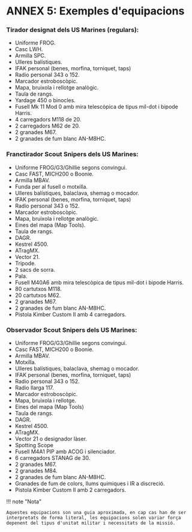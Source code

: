 # ANNEX 5: Exemples d'equipacions

### Tirador designat dels US Marines (regulars): 

- Uniforme FROG.
- Casc LWH.
- Armilla SPC.
- Ulleres balístiques.
- IFAK personal (benes, morfina, torniquet, taps)
- Radio personal 343 o 152.
- Marcador estroboscòpic.
- Mapa, bruixola i rellotge analògic.
- Taula de rangs.
- Yardage 450 o binocles.
- Fusell Mk 11 Mod 0 amb mira telescòpica de tipus mil-dot i bipode Harris.
- 4 carregadors M118 de 20.
- 2 carregadors M62 de 20.
- 2 granades M67.
- 2 granades de fum blanc AN-M8HC.

### Franctirador Scout Snipers dels US Marines: 

- Uniforme FROG/G3/Ghillie segons convingui.
- Casc FAST, MICH200 o Boonie.
- Armilla MBAV.
- Funda per al fusell o motxilla.
- Ulleres balístiques, balaclava, shemag o mocador.
- IFAK personal (benes, morfina, torniquet, taps)
- Radio personal 343 o 152.
- Marcador estroboscòpic.
- Mapa, bruixola i rellotge analògic.
- Eines del mapa (Map Tools).
- Taula de rangs.
- DAGR.
- Kestrel 4500.
- ATragMX.
- Vector 21.
- Tripode.
- 2 sacs de sorra.
- Pala.
- Fusell M40A6 amb mira telescòpica de tipus mil-dot i bipode Harris.
- 80 cartutxos M118.
- 20 cartutxos M62.
- 2 granades M67.
- 2 granades de fum blanc AN-M8HC.
- Pistola Kimber Custom II amb 4 carregadors.

### Observador Scout Snipers dels US Marines: 

- Uniforme FROG/G3/Ghillie segons convingui.
- Casc FAST, MICH200 o Boonie.
- Armilla MBAV.
- Motxilla.
- Ulleres balístiques, balaclava, shemag o mocador.
- IFAK personal (benes, morfina, torniquet, taps)
- Radio personal 343 o 152.
- Radio llarga 117.
- Marcador estroboscòpic.
- Mapa, bruixola i rellotge.
- Eines del mapa (Map Tools)
- Taula de rangs.
- DAGR.
- Kestrel 4500.
- ATragMX.
- Vector 21 o designador làser.
- Spotting Scope
- Fusell M4A1 PIP amb ACOG i silenciador.
- 6 carregadors STANAG de 30.
- 2 granades M67.
- 2 granades M84.
- 2 granades de fum blanc AN-M8HC.
- Granades de fum de colors, llums quimiques i IR a discreció.
- Pistola Kimber Custom II amb 2 carregadors.

!!! note "Nota"

	Aquestes equipacions son una guia aproximada, en cap cas han de ser interpretats de forma literal, les equipacions solen variar força depenent del tipus d'unitat militar i necessitats de la missió.